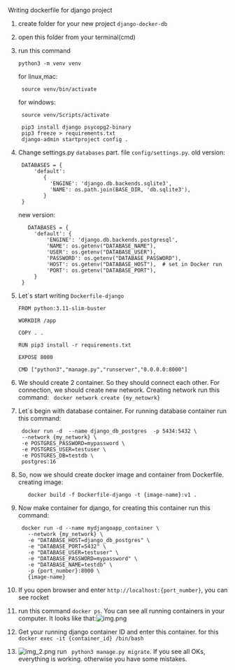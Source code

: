 Writing dockerfile for django project
1. create folder for your new project ``django-docker-db``
2. open this folder from your terminal(cmd)
3. run this command
    ```
    python3 -m venv venv
   ```
   for linux,mac:
   ```
    source venv/bin/activate
   ```
   for windows:
   ```
    source venv/Scripts/activate
   ```
   ```
    pip3 install django psycopg2-binary
    pip3 freeze > requirements.txt
    django-admin startproject config .
   ```
4. Change settings.py ``databases`` part. file ``config/settings.py``. 
    old version:
   ```
    DATABASES = {
        'default':
           {
             'ENGINE': 'django.db.backends.sqlite3',
             'NAME': os.path.join(BASE_DIR, 'db.sqlite3'),
           }
    }
   ```
   new version:
   ```
      DATABASES = {
        'default': {
            'ENGINE': 'django.db.backends.postgresql',
            'NAME': os.getenv("DATABASE_NAME"),
            'USER': os.getenv("DATABASE_USER"),
            'PASSWORD': os.getenv("DATABASE_PASSWORD"),
            'HOST': os.getenv("DATABASE_HOST"),  # set in Docker run
            'PORT': os.getenv("DATABASE_PORT"),
        }
    }

   ```

5. Let`s start writing ``Dockerfile-django``
   ```
   FROM python:3.11-slim-buster

   WORKDIR /app
   
   COPY . .
   
   RUN pip3 install -r requirements.txt
   
   EXPOSE 8000
   
   CMD ["python3","manage.py","runserver","0.0.0.0:8000"]
   ```
6. We should create 2 container. So they should connect each other. For connection, we should create new network. Creating network run this command:
    `` docker network create {my_netowrk}``
7. Let`s begin with database container. For running database container run this command:
   ```
    docker run -d  --name django_db_postgres  -p 5434:5432 \
    --network {my_network} \
    -e POSTGRES_PASSWORD=mypassword \
    -e POSTGRES_USER=testuser \
    -e POSTGRES_DB=testdb \
    postgres:16
   ```
8. So, now we should create docker image and container from Dockerfile. 
   creating image:
   ```
      docker build -f Dockerfile-django -t {image-name}:v1 .
   ```
9. Now make container for django, for creating this container run this command:
   ```
    docker run -d --name mydjangoapp_container \
      --network {my_network} \
      -e "DATABASE_HOST=django_db_postgres" \
      -e "DATABASE_PORT=5432" \
      -e "DATABASE_USER=testuser" \
      -e "DATABASE_PASSWORD=mypassword" \
      -e "DATABASE_NAME=testdb" \
      -p {port_number}:8000 \
      {image-name}
   ```



10. If you open browser and enter ``http://localhost:{port_number}``, you can see rocket
11. run this command ``docker ps``. You can see all running containers in your computer. It looks like that:![img.png](img.png)
12. Get your running django container ID and enter this container. for this `` docker exec -it {container_id} /bin/bash``
13. ![img_2.png](img_2.png)
   run `` python3 manage.py migrate``. If you see all OKs, everything is working. otherwise you have some mistakes.